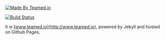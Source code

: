 [![Made By Teamed.io](http://img.teamed.io/btn.svg)](http://www.teamed.io)

[![Build Status](https://travis-ci.org/teamed/teamed.io.svg?branch=master)](https://travis-ci.org/teamed/teamed.io)

It is [www.teamed.io](http://www.teamed.io),
powered by Jekyll and hosted on Github Pages.
